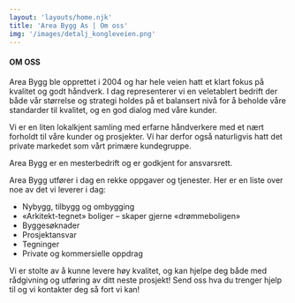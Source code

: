 ```yaml
---
layout: 'layouts/home.njk'
title: 'Area Bygg As | Om oss'
img: '/images/detalj_kongleveien.png'
---
```


#### OM OSS
Area Bygg ble opprettet i 2004 og har hele veien hatt et klart fokus på kvalitet og godt håndverk. I dag representerer vi en veletablert bedrift der både vår størrelse og strategi holdes på et balansert nivå for å beholde våre standarder til kvalitet, og en god dialog med våre kunder.

Vi er en liten lokalkjent samling med erfarne håndverkere med et nært forholdt til våre kunder og prosjekter. Vi har derfor også naturligvis hatt det private markedet som vårt primære kundegruppe.

Area Bygg er en mesterbedrift og er godkjent for ansvarsrett.

Area Bygg utfører i dag en rekke oppgaver og tjenester. Her er en liste over noe av det vi leverer i dag:

- Nybygg, tilbygg og ombygging
- «Arkitekt-tegnet» boliger – skaper gjerne «drømmeboligen»
- Byggesøknader
- Prosjektansvar
- Tegninger
- Private og kommersielle oppdrag

Vi er stolte av å kunne levere høy kvalitet, og kan hjelpe deg både med rådgivning og utføring av ditt neste prosjekt!
Send oss hva du trenger hjelp til og vi kontakter deg så fort vi kan!

